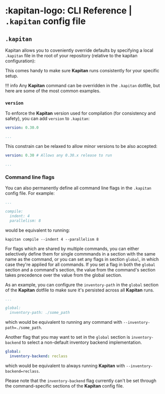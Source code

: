 # :kapitan-logo: **CLI Reference** | `.kapitan` config file

## `.kapitan`

Kapitan allows you to coveniently override defaults by specifying a local `.kapitan` file in the root of your repository (relative to the kapitan configuration):

This comes handy to make sure **Kapitan** runs consistently for your specific setup.

!!! info 
    Any **Kapitan** command can be overridden in the `.kapitan` dotfile, but here are some of the most common examples.

### `version`

To enforce the **Kapitan** version used for compilation (for consistency and safety), you can add `version` to `.kapitan`:

```yaml
version: 0.30.0

...
```

This constrain can be relaxed to allow minor versions to be also accepted:

```yaml
version: 0.30 # Allows any 0.30.x release to run

...
```

### Command line flags

You can also permanently define all command line flags in the `.kapitan` config file. For example:

```yaml
...

compile:
  indent: 4
  parallelism: 8
```

would be equivalent to running:

```shell
kapitan compile --indent 4 --parallelism 8
```

For flags which are shared by multiple commands, you can either selectively define them for single commmands in a section with the same name as the command, or you can set any flags in section `global`, in which case they're applied for all commands.
If you set a flag in both the `global` section and a command's section, the value from the command's section takes precedence over the value from the global section.

As an example, you can configure the `inventory-path` in the `global` section of the **Kapitan** dotfile to make sure it's persisted across all **Kapitan** runs.

```yaml
...

global:
  inventory-path: ./some_path
```

which would be equivalent to running any command with `--inventory-path=./some_path`.

Another flag that you may want to set in the `global` section is `inventory-backend` to select a non-default inventory backend implementation.

```yaml
global:
  inventory-backend: reclass
```

which would be equivalent to always running **Kapitan** with `--inventory-backend=reclass`.

Please note that the `inventory-backend` flag currently can't be set through the command-specific sections of the **Kapitan** config file.

